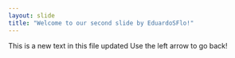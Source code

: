 ```yaml
---
layout: slide
title: "Welcome to our second slide by EduardoSFlo!"
---
```

This is a new text in this file updated
Use the left arrow to go back!
